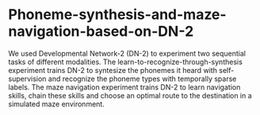 # Phoneme-synthesis-and-maze-navigation-based-on-DN-2
We used Developmental Network-2 (DN-2) to experiment two sequential tasks of different modalities. The learn-to-recognize-through-synthesis experiment trains DN-2 to syntesize the phonemes it heard with self-supervision and recognize the phoneme types with temporally sparse labels. The maze navigation experiment trains DN-2 to learn navigation skills, chain these skills and choose an optimal route to the destination in a simulated maze environment.
